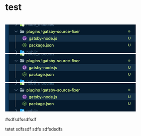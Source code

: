 # test

#

<img src="./test.png">

<img src="./test.png">

<img src="./test.png">

#sdfsdfssdfsdf

tetet
sdfssdf
sdfs
sdfsdsdfs
